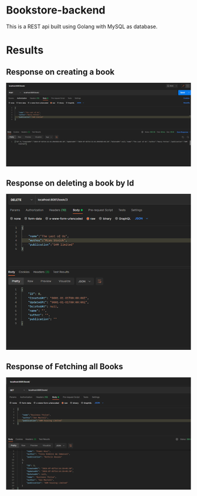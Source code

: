 # Bookstore-backend
This is a REST api built using Golang with MySQL as database.

# Results

## Response on creating a book
!["Creating a book Response"](https://github.com/Ivan2001otp/Bookstore-backend/blob/main/output/create%20a%20book.png)

## Response on deleting a book by Id
!["Deleting a book by id response"](https://github.com/Ivan2001otp/Bookstore-backend/blob/main/output/delete%20book%20by%20id.png)

## Response of Fetching all Books
!["Fetch All books response"](https://github.com/Ivan2001otp/Bookstore-backend/blob/main/output/get%20all%20books%20endpoint.png)
